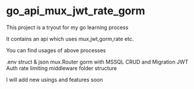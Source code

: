 # go_api_mux_jwt_rate_gorm

This project is a tryout for my go learning process

It contains an api which uses mux,jwt,gorm,rate etc.

You can find usages of above processes

.env
struct & json
mux.Router
gorm with MSSQL
CRUD and Migration
JWT Auth
rate limiting
middleware
folder structure


I will add new usings and features soon

